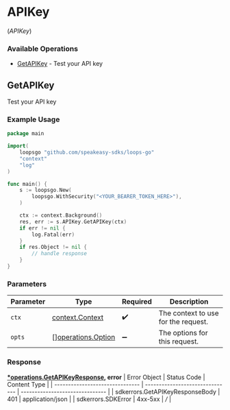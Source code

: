 # APIKey
(*APIKey*)

### Available Operations

* [GetAPIKey](#getapikey) - Test your API key

## GetAPIKey

Test your API key

### Example Usage

```go
package main

import(
	loopsgo "github.com/speakeasy-sdks/loops-go"
	"context"
	"log"
)

func main() {
    s := loopsgo.New(
        loopsgo.WithSecurity("<YOUR_BEARER_TOKEN_HERE>"),
    )

    ctx := context.Background()
    res, err := s.APIKey.GetAPIKey(ctx)
    if err != nil {
        log.Fatal(err)
    }
    if res.Object != nil {
        // handle response
    }
}
```



### Parameters

| Parameter                                                | Type                                                     | Required                                                 | Description                                              |
| -------------------------------------------------------- | -------------------------------------------------------- | -------------------------------------------------------- | -------------------------------------------------------- |
| `ctx`                                                    | [context.Context](https://pkg.go.dev/context#Context)    | :heavy_check_mark:                                       | The context to use for the request.                      |
| `opts`                                                   | [][operations.Option](../../models/operations/option.md) | :heavy_minus_sign:                                       | The options for this request.                            |


### Response

**[*operations.GetAPIKeyResponse](../../models/operations/getapikeyresponse.md), error**
| Error Object                    | Status Code                     | Content Type                    |
| ------------------------------- | ------------------------------- | ------------------------------- |
| sdkerrors.GetAPIKeyResponseBody | 401                             | application/json                |
| sdkerrors.SDKError              | 4xx-5xx                         | */*                             |
